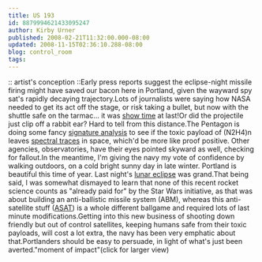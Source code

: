 ```yaml
---
title: US 193
id: 8879994621433095247
author: Kirby Urner
published: 2008-02-21T11:32:00.000-08:00
updated: 2008-11-15T02:36:10.288-08:00
blog: control_room
tags: 
---
```


[](https://blogger.googleusercontent.com/img/b/R29vZ2xl/AVvXsEiX9r5DGtF0RrgZbLt-xA0I3cCgX5mYX391kTAwK5Bati8xsbjV-jCxzE_ukieWqwKp1OGb3TyfJ78X5ndhXy2KBAeImN4N6gQcGY70l1BsZUOQL0QhdRMlP5NNvkzPzUH_4D8U/s1600-h/asat_device.jpg):: artist's conception ::Early press reports suggest the eclipse-night missile firing might have saved our bacon here in Portland, given the wayward spy sat's rapidly decaying trajectory.Lots of journalists were saying how NASA needed to get its act off the stage, or risk taking a bullet, but now with the shuttle safe on the tarmac... it was [show time](http://youtube.com/watch?v=UfFLHexJnUA) at last!Or did the projectile just clip off a rabbit ear?  Hard to tell from this distance.The Pentagon is doing some fancy [signature analysis](http://controlroom.blogspot.com/2007/03/wanderers-20070307.html) to see if the toxic payload of (N2H4)n leaves [spectral traces](http://www.opticsinfobase.org/abstract.cfm?id=84439) in space, which'd be more like proof positive.  Other agencies, observatories, have their eyes pointed skyward as well, checking for fallout.In the meantime, I'm giving the navy my vote of confidence by walking outdoors, on a cold bright sunny day in late winter.  Portland is beautiful this time of year.  Last night's [lunar eclipse](http://worldgame.blogspot.com/2008/02/lunar-eclipse.html) was grand.That being said, I was somewhat dismayed to learn that none of this recent rocket science counts as "already paid for" by the Star Wars initiative, as that was about building an anti-ballistic missile system (ABM), whereas this anti-satellite stuff ([ASAT](http://controlroom.blogspot.com/2008/02/more-rocket-science.html)) is a whole different ballgame and required lots of last minute modifications.Getting into this new business of shooting down friendly but out of control satellites, keeping humans safe from their toxic payloads, will cost a lot extra, the navy has been very emphatic about that.Portlanders should be easy to persuade, in light of what's just been averted.[](https://blogger.googleusercontent.com/img/b/R29vZ2xl/AVvXsEg5o9wuxR2tbrgb7fpq0kJ5udVnFiYVCnIYsfw9EcnQD4ZqcaHHKEXKLa-rUrESLdH3_cShgFM-pAffo7brmV7FVSyeGKFVypLRxtabf1QzeTKLv8zDZAVUVurbAcarvmS2hWxG/s1600-h/moment_impact.jpg)"moment of impact"(click for larger view)